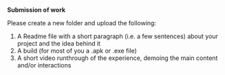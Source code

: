 **Submission of work**

Please create a new folder and upload the following:

1. A Readme file with a short paragraph (i.e. a few sentences) about your project and the idea behind it
2. A build (for most of you a .apk or .exe file)
3. A short video runthrough of the experience, demoing the main content and/or interactions
